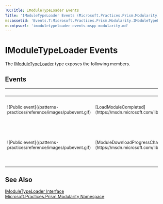 ```yaml
---
TOCTitle: IModuleTypeLoader Events
Title: 'IModuleTypeLoader Events (Microsoft.Practices.Prism.Modularity)'
ms:assetid: 'Events.T:Microsoft.Practices.Prism.Modularity.IModuleTypeLoader'
ms:mtpsurl: 'imoduletypeloader-events-mspp-modularity.md'
---
```



# IModuleTypeLoader Events

The [IModuleTypeLoader](https://msdn.microsoft.com/library/microsoft.practices.prism.modularity.imoduletypeloader) type exposes the following members.

## Events


<table>

<thead>
<tr class="header">
<th> </th>
<th>Name</th>
<th>Description</th>
</tr>
</thead>
<tbody>
<tr class="odd">
<td>![Public event](/patterns-practices/reference/images/pubevent.gif)</td>
<td>[LoadModuleCompleted](https://msdn.microsoft.com/library/microsoft.practices.prism.modularity.imoduletypeloader.loadmodulecompleted)</td>
<td><div class="summary">
Raised when a module is loaded or fails to load.
</div></td>
</tr>
<tr class="even">
<td>![Public event](/patterns-practices/reference/images/pubevent.gif)</td>
<td>[ModuleDownloadProgressChanged](https://msdn.microsoft.com/library/microsoft.practices.prism.modularity.imoduletypeloader.moduledownloadprogresschanged)</td>
<td><div class="summary">
Raised repeatedly to provide progress as modules are downloaded in the background.
</div></td>
</tr>
</tbody>
</table>

## See Also

[IModuleTypeLoader Interface](https://msdn.microsoft.com/library/microsoft.practices.prism.modularity.imoduletypeloader)<br/>
[Microsoft.Practices.Prism.Modularity Namespace](https://msdn.microsoft.com/library/microsoft.practices.prism.modularity)<br/>